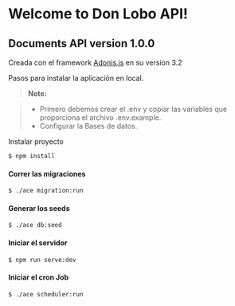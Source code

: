 Welcome to Don Lobo API!
===================

Documents API version 1.0.0
-------------

 Creada con el framework [Adonis.js](https://adonisjs.com/docs/3.2/installation) en su version 3.2 

Pasos para instalar la aplicación en local.

> **Note:**

> - Primero debemos crear el .env y copiar las variables que proporciona el archivo .env.example.
> - Configurar la Bases de datos.

Instalar proyecto
```
$ npm install
```


#### <i class="icon-file"></i> Correr las migraciones

```
$ ./ace migration:run
```

#### <i class="icon-folder-open"></i> Generar los seeds

```
$ ./ace db:seed
```

#### <i class="icon-pencil"></i> Iniciar el servidor

```
$ npm run serve:dev
```

#### <i class="icon-trash"></i> Iniciar el cron Job

```
$ ./ace scheduler:run
```

